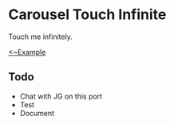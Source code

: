 # Carousel Touch Infinite
Touch me infinitely.

[<~Example](markup/carousel_touch_infinite.html.haml)


## Todo
- Chat with JG on this port
- Test
- Document


